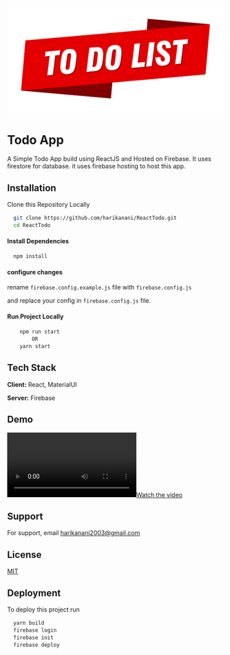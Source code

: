 ![Logo](images/logo.png)

# Todo App

A Simple Todo App build using ReactJS and Hosted on Firebase.
It uses firestore for database.
it uses firebase hosting to host this app.

## Installation

Clone this Repository Locally

```bash
  git clone https://github.com/harikanani/ReactTodo.git
  cd ReactTodo
```

#### Install Dependencies

```bash
  npm install
```

#### configure changes

rename `firebase.config.example.js` file with `firebase.config.js`

and replace your config in `firebase.config.js` file.

#### Run Project Locally

```bash
    npm run start
        OR
    yarn start
```

## Tech Stack

**Client:** React, MaterialUI

**Server:** Firebase

## Demo

[![Watch the video](images/firebase-todo.mp4)](images/firebase-todo.mp4)

## Support

For support, email harikanani2003@gmail.com

## License

[MIT](https://choosealicense.com/licenses/mit/)

## Deployment

To deploy this project run

```bash
  yarn build
  firebase login
  firebase init
  firebase deploy
```
